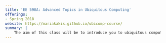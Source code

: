 ```yaml
---
title: 'EE 590A: Advanced Topics in Ubiquitous Computing'
offerings: 
- Spring 2018
website: https://mariakakis.github.io/ubicomp-course/
summary: |
    The aim of this class will be to introduce you to ubiquitous computing (ubicomp). We will focus on how traditional topics of computing have evolved to support the vision of a connected, portable, and human-centric computing environment. Because ubicomp is an applied field, the course covers contributions across various fields: human-computer interaction, embedded computing, computer vision, distributed systems, machine learning, and electrical engineering. You will gain practical experience in developing sensing systems for activity recognition and gestural interaction. The course will be a combination of lectures, tutorials, class discussions, and demonstrations. You will be evaluated on your class participation, reading summaries, and individual assignments/mini-projects (6 assignments in total). Occasional tutorials on necessary skills will be provided at the first half of the class-time (e.g., Android and Arduino programming). The rest of the class time will be used for discussions on the required readings. You are allowed to work in groups to learn the material, but are required to complete and submit individual work. There are no pre-requisites for the course.
---
```

